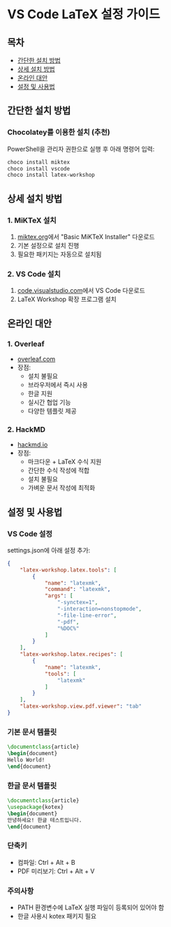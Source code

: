 # VS Code LaTeX 설정 가이드

## 목차
- [간단한 설치 방법](#간단한-설치-방법)
- [상세 설치 방법](#상세-설치-방법)
- [온라인 대안](#온라인-대안)
- [설정 및 사용법](#설정-및-사용법)

## 간단한 설치 방법

### Chocolatey를 이용한 설치 (추천)
PowerShell을 관리자 권한으로 실행 후 아래 명령어 입력:
```powershell
choco install miktex
choco install vscode
choco install latex-workshop
```

## 상세 설치 방법

### 1. MiKTeX 설치
1. [miktex.org](https://miktex.org)에서 "Basic MiKTeX Installer" 다운로드
2. 기본 설정으로 설치 진행
3. 필요한 패키지는 자동으로 설치됨

### 2. VS Code 설치
1. [code.visualstudio.com](https://code.visualstudio.com)에서 VS Code 다운로드
2. LaTeX Workshop 확장 프로그램 설치

## 온라인 대안

### 1. Overleaf
- [overleaf.com](https://www.overleaf.com)
- 장점:
  - 설치 불필요
  - 브라우저에서 즉시 사용
  - 한글 지원
  - 실시간 협업 기능
  - 다양한 템플릿 제공

### 2. HackMD
- [hackmd.io](https://hackmd.io)
- 장점:
  - 마크다운 + LaTeX 수식 지원
  - 간단한 수식 작성에 적합
  - 설치 불필요
  - 가벼운 문서 작성에 최적화

## 설정 및 사용법

### VS Code 설정
settings.json에 아래 설정 추가:
```json
{
    "latex-workshop.latex.tools": [
        {
            "name": "latexmk",
            "command": "latexmk",
            "args": [
                "-synctex=1",
                "-interaction=nonstopmode",
                "-file-line-error",
                "-pdf",
                "%DOC%"
            ]
        }
    ],
    "latex-workshop.latex.recipes": [
        {
            "name": "latexmk",
            "tools": [
                "latexmk"
            ]
        }
    ],
    "latex-workshop.view.pdf.viewer": "tab"
}
```

### 기본 문서 템플릿
```latex
\documentclass{article}
\begin{document}
Hello World!
\end{document}
```

### 한글 문서 템플릿
```latex
\documentclass{article}
\usepackage{kotex}
\begin{document}
안녕하세요! 한글 테스트입니다.
\end{document}
```

### 단축키
- 컴파일: Ctrl + Alt + B
- PDF 미리보기: Ctrl + Alt + V

### 주의사항
- PATH 환경변수에 LaTeX 실행 파일이 등록되어 있어야 함
- 한글 사용시 kotex 패키지 필요
